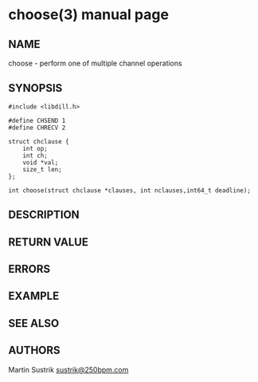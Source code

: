 # choose(3) manual page

## NAME

choose - perform one of multiple channel operations

## SYNOPSIS

```
#include <libdill.h>

#define CHSEND 1
#define CHRECV 2

struct chclause {
    int op;
    int ch;
    void *val;
    size_t len;
};

int choose(struct chclause *clauses, int nclauses,int64_t deadline);
```

## DESCRIPTION

## RETURN VALUE

## ERRORS

## EXAMPLE

## SEE ALSO

## AUTHORS

Martin Sustrik <sustrik@250bpm.com>

